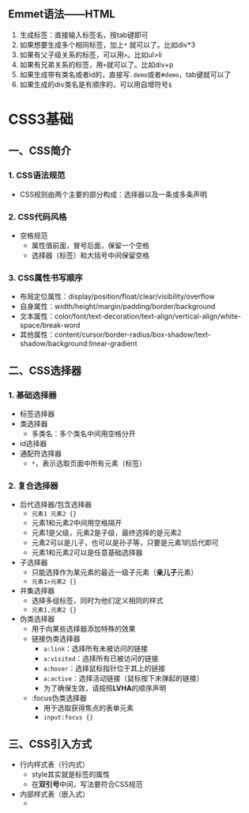 ## Emmet语法——HTML
1. 生成标签：直接输入标签名，按tab键即可
2. 如果想要生成多个相同标签，加上`*` 就可以了。比如div*3
3. 如果有父子级关系的标签，可以用`>`。比如ul>li
4. 如果有兄弟关系的标签，用`+`就可以了。比如div+p
5. 如果生成带有类名或者id的，直接写`.demo`或者`#demo`，tab键就可以了
6. 如果生成的div类名是有顺序的，可以用自增符号`$`

# CSS3基础
## 一、CSS简介
### 1. CSS语法规范
+ CSS规则由两个主要的部分构成：选择器以及一条或多条声明
### 2. CSS代码风格
+ 空格规范
  - 属性值前面，冒号后面，保留一个空格
  - 选择器（标签）和大括号中间保留空格
### 3. CSS属性书写顺序
+ 布局定位属性：display/position/float/clear/visibility/overflow
+ 自身属性：width/height/margin/padding/border/background
+ 文本属性：color/font/text-decoration/text-align/vertical-align/white-space/break-word
+ 其他属性：content/cursor/border-radius/box-shadow/text-shadow/background:linear-gradient

## 二、CSS选择器
### 1. 基础选择器
+ 标签选择器
+ 类选择器
  - 多类名：多个类名中间用空格分开
+ id选择器
+ 通配符选择器
  - `*`，表示选取页面中所有元素（标签）
### 2. 复合选择器
+ 后代选择器/包含选择器
  - `元素1 元素2 {}`
  - 元素1和元素2中间用空格隔开
  - 元素1是父级，元素2是子级，最终选择的是元素2
  - 元素2可以是儿子，也可以是孙子等，只要是元素1的后代即可
  - 元素1和元素2可以是任意基础选择器
+ 子选择器
  - 只能选择作为某元素的最近一级子元素（**亲儿子**元素）
  - `元素1>元素2 {}`
+ 并集选择器
  - 选择多组标签，同时为他们定义相同的样式
  - `元素1,元素2 {}`
+ 伪类选择器
  - 用于向某些选择器添加特殊的效果
  - 链接伪类选择器
    * `a:link`：选择所有未被访问的链接
    * `a:visited`：选择所有已被访问的链接
    * `a:hover`：选择鼠标指针位于其上的链接
    * `a:active`：选择活动链接（鼠标按下未弹起的链接）
    * 为了确保生效，请按照**LVHA**的顺序声明
  - :focus伪类选择器
    * 用于选取获得焦点的表单元素
    * `input:focus {}`
## 三、CSS引入方式
+ 行内样式表（行内式）
  - style其实就是标签的属性
  - 在**双引号**中间，写法要符合CSS规范
+ 内部样式表（嵌入式）
  - <style>标签理论上可以放在HTML文档的任何地方，但一般会放在文档的<head>标签中
+ 外部样式表（链接式）
  - ```<link rel='stylesheet' href=''>```
## 四、字体属性
+ `font-family`：字体系列
+ `font-size`：字体大小
  - 谷歌浏览器默认字体大小为16px
+ `font-weight`：字体粗细
  - 400 = normal
  - 700 = bold
+ `font-style`：文字样式
  - normal
  - italic（斜体）
+ 复合属性
  - ```font: font-style font-weight font-size/line-height font-family;```
  - 不需要设置的属性可以省略（取默认值），但必须保留**font-size**和**font-family**属性，否则font属性将不起作用
## 五、文本属性
+ `color`：文本颜色
  - 开发中最常用的是十六进制
+ `text-align`：对齐文本
  - 用于设置元素内文本内容的**水平**对齐方式
  - left（左对齐）
  - right（右对齐）
  - center（居中对齐）
+ `text-decoration`：装饰文本
  - none
  - underline
  - overline（上划线）
  - line-through（删除线）
+ `text-indent`：文本缩进
  - 用来指定文本的第一行的缩进，通常是将段落的首行缩进
  - 2em => em是一个相对单位，就是当前元素一个文字的大小，如果当前元素没有设置大小，则会按照父元素的一个文字大小
+ `line-height`：行间距（行高）
  - 行间距（行高） = 上间距+文本高度+下间距
  - 单行文字垂直居中：让文字的行高等于盒子的高度
  - 行高小于盒子高度，文字会偏上；行高大于盒子高度，文字会偏下
## 六、元素显示模式
+ 元素显示模式就是元素（标签）以什么方式进行显示
+ HTML元素一般分为块元素和行内元素两类
### 1. 块元素
  + 常见的块元素有\<h1>~\<h6>、\<p>、\<div>、\<ul>、\<ol>、\<li>等
  + 块元素的特点：
    - 自己独占一行
    - 高度、宽度、外边距以及内边距都可以控制
    - 宽度默认是容器（父级宽度）的100%
    - 是一个容器或盒子，里面可以放行内或者块级元素
  + 注意：
    - 文字类的元素内不能使用块级元素
### 2. 行内元素/内联元素
  + 常见的行内元素有\<a>、\<strong>、\<b>、\<em>、\<i>、\<del>、\<s>、\<ins>、\<u>、\<span>等
  + 行内元素的特点：
    - 相邻行内元素在一行上，一行可以显示多个
    - 高、宽直接设置是无效的
    - 默认宽度就是它本身内容的宽度
    - 行内元素只能容纳文本或其他行内元素
  + 注意：
    - 链接里面不能再放链接
    - 特殊情况链接\<a>里面可以放块级元素，但是给\<a>转换一下块级模式最安全
### 3. 行内块元素
  + 在行内元素中有几个特殊的标签\<img>、\<input>、\<td>，它们同时具有块元素和行内元素的特点
  + 行内块元素的特点：
    - 和相邻行内元素（行内块）在一行上，但是它们之间会有空白缝隙。一行可以显示多个
    - 默认宽度就是它本身内容的
    - 高度、行高、外边距以及内边距都可以控制
### 4. 元素显示模式转换
  + 一个模式的元素需要另外一个模式的特性
  + 转换为块元素：`display: block;`
  + 转换为行内元素：`display: inline;`
  + 转换为行内块：`display: inline-block;`
## 七、背景
  + `background-color`：背景颜色
    - transparent（默认）
    - color
  + `background-image`：背景图片
    - 常见于logo或者一些装饰性的小图片或者是超大的背景图片，优点是非常便于控制位置
    - none
    - url()
  + `background-repeat`：背景平铺
    - repeat（默认）
    - no-repeat
    - repeat-x
    - repeat-y
  + `background-position`：背景图片位置
    - `background-positon: x y;`
    - x坐标和y坐标可以使用方位名词或者精确单位
    - 参数是方位名词
      * 如果指定的两个值都是方位名词，则两个值前后顺序无关
      * 如果只指定了一个方位名词，另一个省略，则第二个值默认居中对齐
    - 参数是精确单位
      * 如果只指定一个数值，那该数值一定是x坐标，另一个默认垂直居中
    - 参数是混合单位
  + `background-attachment`：背景图像固定（背景附着）
    - 设置背景图像是否固定或者随着页面的其余部分滚动
    - 后期可以制作视差滚动的效果
    - scroll（默认）
    - fixed
  + 背景属性复合写法
    - `background:`没有特定的书写顺序，一般习惯约定顺序为：**背景颜色 背景图片地址 背景平铺 背景图像滚动 背景图片位置**
  + `background: rgba(0, 0, 0, 0.3);`：背景色半透明
    - 最后一个参数是alpha透明度，取值范围在0~1之间
    - 背景半透明是指盒子背景半透明，盒子里面的内容不受影响
## 八、CSS的三大特性
### 1. 层叠性
  + 相同选择器给设置相同的样式，此时一个样式就会覆盖（层叠）另一个冲突的样式。层叠性主要解决样式冲突的问题
  + 样式冲突，遵循的是就近原则，哪个样式离结构近，就执行哪个样式
  + 样式不冲突，不会层叠
### 2. 继承性
  + 子标签会继承父标签的某些样式（text-, font-, line-这些元素开头的可以继承，以及color属性）
  + 行高的继承性
    - 行高可以跟单位也可以不跟单位
    - 1.5是当前元素文字大小font-size的1.5倍
      * body行高1.5，这样写法最大的优势就是里面子元素可以根据自己文字大小自动调整行高
### 3. 优先级
  + 选择器相同，则执行层叠性
  + 选择器不同，则根据选择器权重执行
    - 继承/\*（0,0,0,0）< 元素选择器（0,0,0,1）< 类/伪类选择器（0,0,1,0）< ID选择器（0,1,0,0）< 行内样式（1,0,0,0）< !important（∞）
      * 权重是由4组数字组成，但是不会有进位
      * 等级判断从左向右，如果某一位数值相同，则判断下一位数值                                                                                                              
      * 继承的权重是0，如果该元素没有直接选中，不管父元素权重多高，子元素得到的的权重都是0
    - 权重叠加
      * 如果是复合选择器，则会有权重叠加，需要计算权重
      * 权重虽然会叠加，但是永远不会有进位                                                                                                              
## 九、盒子模型
  + css盒子模型本质上是一个盒子，封装周围的HTML元素，它包括：边框、外边距、内边距和实际内容
### 1. 边框（border）
  + `border-width`：边框宽度，一般情况下都用px
  + `border-style`：边框样式
    - solid（实线）
    - dashed（虚线）
    - dotted（点线）                                                                                                 
  + `border-color`：边框颜色                                                                                                 
  + 复合写法
     - `border: 1px solid red` 没有顺序                                                                                                    
  + 分开写法
  + 表格的细线边框
    - `border-collapse`：控制浏览器绘制表格边框的方式。它控制相邻单元格的边框
      * collapse（合并相邻的边框）               
  + 边框会额外增加盒子的实际大小                                                                                                  
    - 测量盒子大小的时候，不量边框
    - 如果测量的时候包含了边框，则需要width/height减去边框宽度                                                                                                 
### 2. 内边距（padding）
  + 边框与内容之间的距离                                                                                                  
  + `padding-left/right/top/bottom`                                                                                                  
  + 复合写法 `padding:` 
    - 1个值，代表上下左右的内边距
    - 2个值，代表上下内边距，左右内边距
    - 3个值，代表上内边距，左右内边距，下内边距
    - 4个值，代表上，右，下，左（顺时针）
  + 如果盒子已经有了宽度和高度，此时再指定内边框，会撑大盒子
    - 让width/height减去多出来的内边距大小即可
  + 如果盒子本身没有指定width/height属性，则此时padding不会撑开盒子大小 
### 3. 外边距（margin）
  + 控制盒子和盒子之间的距离                                                                                                  
  + `margin-left/right/top/bottom`                                               
  + 复合写法                                                                                         
  + 外边距可以让**块级**盒子**水平居中**
    - 盒子必须指定了宽度                                                                                                
    - 盒子左右的外边距都设置为auto                                                                                                
    - `margin: 0 auto;`                                                                                                
  + 以上方法是让块级元素水平居中，**行内**元素或者**行内块**元素水平居中给其父元素添加`text-align:center`即可
  + 外边距合并
    - 使用margin定义块元素的垂直外边距时，可能会出现外边距的合并
    - 相邻块元素垂直外边距的合并
      * 当上下相邻的两个块元素（兄弟关系）相遇时，如果上面的元素有下外边距margin-bottom，下面的元素有上外边距margin-top，则他们之间的垂直间距不是两者之和，而是**取两个值中的较大者**
    - 嵌套块元素垂直外边距的塌陷
      * 对于两个嵌套关系（父子关系）的块元素，父元素有上外边距同时子元素也有上外边距，此时**父元素会塌陷较大的外边距值**
      * 解决方案：
        ①可以为父元素定义上边框； ②可以为父元素定义上内边距； ③可以为父元素添加 overflow: hidden； ④浮动、固定、绝对定位的盒子不会有塌陷问题                                                 + 清除内外边距                                         
    - 网页元素很多都带有默认的内外边距，而且不同浏览器默认的也不一致。因此我们在布局前，首先要清除下网页元素的内外边距
      ```
      * {
        padding: 0;
        margin: 0;                                                                                              
      }                                                                                                
      ``` 
    - 行内元素为了照顾兼容性，尽量只设置左右内外边距，不要设置上下内外边距。但是转换为块级和行内块级元素就可以了    
                                                                                                    
 ### 4. 圆角边框
   + `border-radius`：外边框圆角
     - （椭）圆与边框的交集形成圆角效果
     - 参数值可以为数值或百分比的形式
     - 该属性是一个简写属性，可以跟四个值，分别代表左上角、右上角、右下角、左下角（顺时针）
     - 分开写：border-top-left-radius、 border-top-right-radius、 border-bottom-right-radius、 border-bottom-left-radius
 ### 5. 盒子阴影
  + `box-shadow: h-shadow v-shadow blur spread color inset;` 
    - h-shadow：必需。水平阴影的位置。允许负值
    - v-shadow：必需。垂直阴影的位置。允许负值  
    - blur：可选。模糊距离
    - spread：可选。阴影的尺寸
    - color：可选。阴影的颜色
    - inset：可选。将外部阴影改为内部阴影
      * 默认的是外阴影（outset），但是不可以写这个单词，否则导致阴影无效
  + 盒子阴影不占用空间，不会影响其他盒子排列                                                                                              
### 6. 文字阴影
  + `text-shadow: h-shadow v-shadow blur color;`

## 十、浮动
CSS提供了三种传统布局方式：
+ 普通流（标准流/文档流）
  - 标签按照规定好默认方式排列
    * 块级元素会独占一行，从上到下顺序排列
      + 常用元素：div、hr、p、h1~h6、ul、ol、dl、form、table
    * 行内元素会按照顺序，从左到右顺序排列，碰到父元素边缘则自动换行
      + 常见元素：span、a、i、em等                                                                                              
+ 浮动
  - 有很多的布局效果，标准流没有办法完成，此时就可以利用浮动完成布局。因为浮动可以改变元素标签默认的排列方式
  - 最典型的应用：可以让多个块级元素一行内排列显示
  - 多个块级元素纵向排列找标准流，多个块级元素横向排列找浮动                                                                                                  
+ 定位
                                                                                                    
### 1. 什么是浮动
  + float属性用于创建浮动框，将其移动到一边，直到左边缘或右边缘触及包含块或另一个浮动框的边缘
    - none：不浮动（默认值）
    - left：向左浮动
    - right：向右浮动                                                                                                  
### 2. 浮动特性
  + 浮动元素会脱离标准流（脱标）
    - 脱离标准普通流的控制（浮）移动到指定位置（动），（俗称脱标）
    - 浮动的盒子不再保留原先的位置                                                                                                
  + 浮动的元素会一行内显示并且元素顶部对齐
    - 如果父级宽度装不下这些浮动的盒子，多出的盒子会另起一行对齐                                                                                                
  + 浮动的元素会具有行内块元素的特性                                                                                                  
    - 任何元素都可以浮动。不管原先是什么模式的元素，添加浮动之后具有行内块元素相似的特性
      * 如果行内元素有了浮动，则不需要转换为块级/行内块元素就可以直接给高度和宽度
      * 如果块级元素没有设置宽度，默认宽度和父级一样宽，但是添加浮动后，它的大小根据内容来决定                                                                                          
### 3. 浮动元素经常和标准流父级搭配使用
  + 为了约束浮动元素位置，我们网页布局一般采取的策略是：先用标准流的父元素排列上下位置，之后内部子元素采取浮动排列左右位置
  + 先设置盒子大小，之后再设置盒子的位置                                                                                                  
  + 浮动的盒子只会影响浮动盒子后面的标准流，不会影响前面的标准流
  + 一浮全浮                                                                                                  
### 4. 清除浮动
  + 由于父级盒子很多情况下，不方便给高度，但是子盒子浮动又不占有位置，最后父级盒子高度为0时，就会影响下面的标准流盒子
  + 清除浮动的本质是清除浮动元素造成的影响
    - 如果父盒子本身有高度，则不需要清除浮动                                                                                                
    - 清除浮动之后，父级就会根据浮动的子盒子自动检测高度。父级有了高度，就不会影响下面的标准流了 
  + `clear:`
    - left：不允许左侧有浮动元素（清除左侧浮动的影响）
    - right：不允许右侧有浮动元素（清除右侧浮动的影响）   
    - both：同时清除左右两侧浮动的影响
  + 清除浮动的策略是：闭合浮动。只让浮动在父盒子内部影响，不影响父盒子外面的其他盒子
  + 清除浮动方法：
    - 额外标签法/隔墙法
      * 在浮动元素末尾添加一个空的标签，例如 <div style=" clear: both "></div> 或者 <br/>
      * 新的空标签必须是块级元素
    - 父级添加overflow方法
      * `overflow: hidden/auto/scroll;`
    - 父级添加:after伪元素
      ```
      .clearfix:after {
        content: '';
        display: block;
        height: 0;
        clear: both;
        visibility: hidden;
      }
      .clearfix {
        /* IE6、7专有 */
        *zoom: 1;    
      }
      ```
    - 父级添加双伪元素                                                                                                
      ```
      .clearfix:before,.clearfix:after {
        content: '';
        display: table;
      }
      .clearfix:after {
        clear: both;
      }
      .clearfix {
        *zoom: 1;    
      }
      ```                                                                                                   
### 5. 案例
  + 导航栏
    - 用li包含链接（li+a）的做法
      * 让导航栏一行显示，给li加浮动，因为li是块级元素，需要一行显示
      * 导航栏可以不给宽度，将来可以继续添加剩余文字
      * 因为导航栏里面文字不一样多，所以最好给链接a左右padding撑开盒子，而不是指定宽度

## 十一、定位
### 1. 为什么需要定位
  + 定位则是可以让盒子自由地在某个盒子内移动位置或者固定在屏幕中某个位置，并且可以压住其他盒子
### 2. 定位组成
  + 定位 = 定位模式 + 边偏移
    - 定位模式用于指定一个元素在文档中的定位方式
    - 边偏移决定了该元素的最终位置
  + 定位模式
    - `position`
      * static（静态定位）
      * relative（相对定位）
      * absolute（绝对定位）
      * fixed（固定定位）
  + 边偏移
    - 定位的盒子移动到最终位置
      * top（顶端偏移量，定义元素相对于其父元素上边线的距离）
      * bottom（底部偏移量，定义元素相对于其父元素下边线的距离）
      * left（左侧偏移量，定义元素相对于其父元素左边线的距离）
      * right（右侧偏移量，定义元素相对于其父元素右边线的距离）
    - 如果一个盒子既有left属性也有right属性，则默认会执行left属性；同理 top bottom 会执行top
### 3. 静态定位 static
  + 默认定位方式，无定位的意思
  + 静态定位按照标准流特性摆放位置，它没有边偏移
### 4. 相对定位 relative
  + 相对定位是元素在移动位置的时候，是相对于它原来的位置来说的
  + 相对定位的特点：
    - 它是相对于自己原来的位置来移动的（移动位置的时候参照点是自己原来的位置）
    - 原来在标准流的位置继续占有，后面的盒子仍然以标准流的方式对待它（不脱标，继续保留原来位置）
  + 相对定位的典型应用是来限制绝对定位的
### 5. 绝对定位 absolute
  + 绝对定位是元素在移动位置的时候，是相对于它祖先元素来说的
  + 绝对定位的特点：
    - 如果没有祖先元素或者祖先元素没有定位（标准流/浮动），则以浏览器为准定位
    - 如果祖先元素有定位（相对、绝对、固定定位），则以最近一级的有定位祖先元素为参考点移动位置
    - 绝对定位不再占有原先的位置（脱标）
### 6. 子绝父相
  + 子级使用绝对定位，父级则需要用相对定位
    - 子级绝对定位，不会占有位置，可以放到父盒子里面的任何一个地方，不会影响其他的兄弟盒子
    - 父盒子需要加定位限制子盒子在父盒子内显示
    - 父盒子布局时，需要占有位置，因此父亲只能是相对定位
### 7. 固定定位 fixed
  + 固定定位是元素固定于浏览器可视区的位置。主要使用场景：可以在浏览器页面滚动时元素的位置不会改变
  + 固定定位的特点：
    - 以浏览器的可视窗口为参照点移动元素
      * 跟父元素没有任何关系
      * 不随滚动条滚动
    - 固定定位不再占有原先的位置（脱标）
  + 小技巧：固定在版心右侧位置
    - 让固定定位的盒子left: 50%，走到浏览器可视区（也可以看做版心）的一半位置
    - 让固定定位的盒子margin-left: 版心宽度的一半距离，多走版心宽度的一半位置
### 8. 粘性定位 sticky
  + 粘性定位可以被认为是相对定位和固定定位的混合
  + 粘性定位的特点：
    - 以浏览器的可视窗口为参照点移动元素
    - 粘性定位占有原先的位置
    - 必须添加top、left、right、bottom其中一个才有效
### 9. 定位叠放次序 z-index
  + 在使用定位布局时，可能会出现盒子重叠的情况。此时，可以使用z-index来控制盒子的前后次序（z轴）
  + 数值可以是正整数、负整数或0，默认是auto，数值越大，盒子越靠上
  + 如果属性值相同，则按照书写顺序，后来居上
  + 数字后面不能加单位
  + 只有定位的盒子才有z-index属性
### 10. 定位的拓展
#### 绝对定位的盒子居中
  + 加了绝对定位的盒子不能通过 margin:0 auto 水平居中，但是可以通过以下计算方法实现水平和垂直居中
  + left: 50%，让盒子的左侧移动到父级元素的水平中心位置
  + margin-left: 让盒子向左移动自身宽度的一半
#### 定位特殊特性
  + 绝对定位和固定定位也和浮动类似
    - 行内元素添加绝对或者固定定位，可以直接设置高度和宽度
    - 块级元素添加绝对或者固定定位，如果不给宽度或者高度，默认大小是内容的大小
#### 脱标的盒子不会触发外边距塌陷
  + 浮动元素、绝对定位（固定定位）元素的都不会触发外边距合并的问题
#### 绝对定位（固定定位）会完全压住盒子
  + 浮动元素不同，只会压住它下面标准流的盒子，但是不会压住下面标准流盒子里面的文字（图片）
    - 浮动产生的目的最初是为了做文字环绕效果的。文字会围绕浮动元素
  + 但是绝对定位（固定定位）会压住下面标准流所有的内容 
### 11. 网页布局总结
  + 标准流
    - 可以让盒子上下排列或者左右排列，垂直的块级盒子显示就用标准流布局
  + 浮动
    - 可以让多个块级元素一行显示或者左右对齐盒子，多个块级盒子水平显示就用浮动布局
  + 定位
    - 定位最大的特点是有层叠的概念，就是可以让多个盒子前后叠压来显示。如果元素自由在某个盒子内移动就用定位布局
  
## 十二、元素的显示与隐藏
  + `display`
    - none（隐藏对象）
      * 隐藏元素后，不再占有原来的位置
    - block（除了转换为块级元素之外，同时还有显示元素的意思）
  + `visibility`
    - visible（可视）
    - hidden（隐藏）
      * 隐藏元素后，继续占有原来的位置
  + `overflow` 溢出
    - visible
    - hidden
    - auto（溢出的部分显示滚动条，不溢出不显示）
    - scroll（溢出的部分显示滚动条，不溢出也显示）
## 十三、精灵图
  + 一个网页中往往会应用很多小的背景图像作为修饰，为了有效地减少服务器接收和发送请求的次数，提高页面的加载速度，出现了CSS精灵技术
  + 核心技术：将网页中的一些小背景图像整合到一张大图中，这样服务器只需要一次请求就可以了
### 1. 精灵图的使用
  + 精灵技术主要针对于背景图片使用，就是把多个小背景图片整合到一张大图片中
  + 这个大图片也称为sprites精灵图或者雪碧图
  + 移动背景图片位置，此时可以使用`background-position`
  + 移动的距离就是这个目标图片的x和y坐标，注意网页中的坐标有所不同
  + 因为一般情况下都是往上往左移动，所以数值是**负值**
  + 使用精灵图的时候需要精确测量，每个小背景图片的大小和位置
## 十四、字体图标 iconfont
  + 使用场景：主要用于显示网页中通用的、常用的一些小图标
  + 展示的是图标，本质属于字体
  + 优点：
    - 轻量级
    - 灵活性
    - 兼容性
### 1. 字体图标的下载
  + [icomoon字库](http://icomoon.io)
  + [阿里iconfont字库](http://www.iconfont.cn/)
### 2. 字体图标的引入
  + 把下载包里面的fonts文件夹放入页面根目录下
  + 在CSS样式中全局声明字体 ```@font-face {}```
  + html标签内添加小图标
    ```
    span {
      font-family: '';
      font-size: ;
      color: ;
    }
    ```
### 3. 字体图标的追加
  + 把压缩包里面的selection.json重新上传，然后选中自己想要的新图标，重新下载压缩包，并替换原来的文件即可
## 十五、CSS三角
  ```
    width: 0;
    height: 0;
    /* 兼容性
    line-height: 0;
    font-size: 0;
    */
    border: 50px solid transparent;
    border-left-color: pink;
  ```
## 十六、用户界面样式
### 1. 鼠标样式 
  + `cursor`
    - default（小白，默认）
    - pointer（小手）
    - move（移动）
    - text（文本）
    - not-allowed（禁止）
### 2. 表单轮廓线
  + `outline`
    - 0/none（去掉默认的蓝色边框）
### 3. 拖拽文本域 
  + `resize`
    - none（防止拖拽文本域）
## 十七、vertical-align
  + 经常用于设置图片或者表单（行内块元素）和文字垂直对齐
  + 用于设置一个元素的垂直对齐方式，但是它只针对于行内元素或者行内块元素有效
  + `vertical-align`
    - baseline（默认，元素放置在父元素的基线上）
    - top（把元素的顶端与行中最高元素的顶端对齐）
    - middle（把此元素放置在父元素的中部）
    - bottom（把元素的顶端与行中最低的元素的顶端对齐）
  + 解决图片底部默认空白缝隙问题
    - 图片底测会有一个空白缝隙，原因是行内块元素会和文字的基线对齐
    - 给图片添加`vertical-align: middle/top/bottom;`等
    - 把图片转换为块级元素`display: block;`
## 十八、文字溢出省略号显示
### 1. 单行文本溢出显示省略号
    ```
    /* 先强制一行内显示文本 */
    white-space: nowrap;  // 默认normal自动换行
  
    /* 超出的部分隐藏 */
    overflow: hidden;
  
    /* 文字用省略号替代超出的部分 */
    text-overflow: ellipsis;
    ```
### 2. 多行文本溢出显示省略号
  + 有较大兼容性问题，适合于webkit浏览器或移动端（移动端大部分是webkit内核）
    ```
    overflow: hidden;
    text-overflow: ellipsis;
    display: -webkit-box;
    -webkit-line-clamp: 2;
    -webkit-box-orient: vertical;
    ``` 
## 十九、常见布局技巧
### 1. margin负值的运用
  + 让每个盒子margin往左侧移动-px正好压住相邻盒子边框
  + 鼠标经过某个盒子的时候，提高当前盒子的层级即可
    - 如果没有定位，则加相对定位（保留位置）
    - 如果有定位，则加z-index
### 2. 文字围绕浮动元素
### 3. 行内块的巧妙运用
### 4. css三角强化
  ```
  width: 0;
  height: 0;
  border-top: 100px solid transparent;
  border-right: 50px solid black;
  border-bottom: 0;
  border-left: 0;
  ```
  ```
  width: 0;
  height: 0;
  border-color: transparent red transparent transparent;
  border-style: solid;
  border-width: 22px 8px 0 0;
  ```
# HTML5和CSS3提高
## 一、HTML5的新特性
### 1. 新增的语义化标签
  + `<header>`：头部标签
  + `<nav>`：导航标签
  + `<article>`：内容标签
  + `<section>`：定义文档某个区域
  + `<aside>`：侧边栏标签
  + `<footer>`：尾部标签
  + 注意：
    - 这种语义化标签主要是针对搜索引擎的
    - 这些新标签页面中可以使用多次
    - 在IE9中，需要把这些元素转换为块级元素
    - 其实，我们移动端更喜欢使用这些标签
### 2. 新增的多媒体标签
  + `<audio>`：音频
    - `<audio src="" controls="controls"></audio>`
      * autoplay（谷歌把音频和视频自动播放禁止了）
      * controls
      * loop
      * src
  + `<video>`：视频
    - `video src="" controls="controls"`</video>`
      * autoplay（视频就绪自动播放）（谷歌浏览器需要添加muted来解决自动播放问题）
      * controls（向用户显示播放控件）
      * width（设置播放器宽度）
      * height（设置播放器高度）
      * loop（循环播放）
      * preload（是否预加载视频）（如果有了autoplay，就忽略该属性）
        * auto（预先加载）
        * none
      * src（视频url地址）
      * poster（加载等待的画面图片）
      * muted（静音播放）
### 3. 新增input表单
  + type
    - email/url/date/time/month/week/number/tel/search/color
    - 验证的时候必须添加form表单域
    - 当点击提交按钮时就可以验证表单了
  + 属性
    - required（内容不能为空，必填）
    - placeholder（提示信息）
      * `input::placeholder { color:pink; }`
    - autofocus（自动聚焦，页面加载完成自动聚焦到指定表单）
    - autocomplete（当用户在字段开始键入时，浏览器基于之前键入过的值，应该显示出在字段中填写的选项，需要放在表单内，同时加上name属性，同时成功提交）
      * off
      * on（默认）
    - multiple（可以多选文件提交）
## 二、CSS3的新特性
  + 新增的CSS3特性有兼容性问题，ie9+才支持
  + 移动端支持优于PC端
### 1. 新增选择器
  + 属性选择器
    - 根据元素特定属性来选择元素
      * E[att] 选择具有att属性的E元素
      * E[att="val"]  选择具有att属性且属性值等于val的E元素
      * E[att^="val"]  匹配具有att属性且值以val开头的E元素
      * E[att$="val"]  匹配具有att属性且值以val结尾的E元素
      * E[att*="val"]  匹配具有att属性且值中含有val的E元素
  + 结构伪类选择器
    - 根据文档结构来选择元素，常用于根据父级选择器里面的子元素
      * E:first-child 匹配父元素中的第一个子元素E
      * E:last-child 匹配父元素中的最后一个元素E
      * E:nth-child(n) 匹配父元素中的第n个子元素E
        * n可以是数字、关键字和公式
        * n如果是数字，就是选择第n个子元素，里面数字从1开始
        * n可以是关键字：even偶数，odd奇数
        * n可以是公式（如果n是公式，则从0开始计算，但是第0个元素或者超出了元素的个数会被忽略）
          * nth-child(n) 从0开始，每次加1往后面计算（括号里面必须是n，不能是其他的字母） = 选择了所有的孩子
          * 公式|取值
            -|-
            2n|偶数
            2n+1|奇数
            5n|5 10 15...
            n+5|从第5个开始（包含第五个）到最后
            -n+5|前5个（包含第五个）
      * E:first-of-type 指定类型E的第一个
      * E:last-of-type 指定类型E的最后一个
      * E:nth-of-type(n) 指定类型E的最后一个
    - 区别
      * nth-child对父元素里面所有孩子排序选择（序号是固定的），先找到第n个孩子，然后看看是否和E匹配
      * nth-of-type对父元素里面指定子元素进行排序选择。先去匹配E，然后再根据E找第n个孩子
      ```html
      <section>
        <p>光头强</p>
        <div>熊大</div>
        <div>熊二</div>
      </section>
      ```
      ```css
      // nth-child 会把所有的盒子都排列序号
      // 执行的时候首先看 :nth-child(1)，之后回去看前面div
      section div:nth-child(1) {
        background-color: red;  //无选出
      }

      // nth-of-type 会把指定元素的盒子都排列序号
      // 执行的时候首先看div指定的元素，之后回去看 :nth-of-type(1) 第几个孩子    
      section div:nth-of-type(1) {
        background-color: red;  //选出了熊大
      }
      ```
  + 伪元素选择器
    - 可以帮助我们利用CSS创建新标签元素，而不需要html标签，从而简化html结构
      * ::before 在元素内部的前面插入内容
      * ::after 在元素内部的后面插入内容
    - before和after创建一个元素，但是属于行内元素
    - 新创建的这个元素在文档树中是找不到的，所以我们称为伪元素
    - before和after必须有content属性
  + 伪元素选择器和标签选择器一样，权重为1（记得总权重还要加上前面的E）
  + 类选择器、属性选择器、伪类选择器，权重为10（记得总权重还要加上前面的E）
### 2. CSS3盒子模型
  + CSS3中可以通过`box-sizing`来指定盒子模型，有2个值：即可指定为content-box、border-box，这样我们计算盒子大小的方式就发生了改变
    - content-box 
      * 盒子大小为width+padding+border（以前默认的）
    - border-box
      * 盒子大小为width
      * 如果盒子模型我们改为了box-sizing:border-box，那padding和border就不会撑大盒子了（前提padding和border不会超过width宽度）
      * 此时如果想设置垂直居中对齐，则line-height的值需要减去上下的border和padding
### 3. CSS3其他特性
  + `filter`：滤镜
    - 将模糊或颜色偏移等图形效果应用于元素
    - `filter: 函数();`
      * filter: blur(5px); blur模糊处理，数值越大越模糊 
  + `calc()`
    - 此CSS函数让你在声明CSS属性值时执行一些计算
    - ```width: calc(100%-80px);``` 子盒子宽度永远比父盒子小80px
      * 括号里面可以使用 + - * / 来进行计算
  + 过渡
    - 在不使用Flash动画或JavaScript的情况下，当元素从一种样式变换为另一种样式时为元素添加效果
    - 过渡动画：是从一个状态渐渐地过渡到另外一个状态
    - 经常和:hover一起搭配使用
    - ```transition: 要过渡的属性 花费时间 运动曲线 何时开始;``` 
      * 属性：想要变化的css属性；如果想要所有的属性都变化过渡，写一个all就可以
      * 花费时间：单位是秒（必须写单位）
      * 运动曲线：默认是ease（可以省略）
        * linear（匀速）
        * ease（逐渐慢下来）
        * ease-in（加速）
        * ease-out（减速）
        * ease-in-out（先加速后减速）
      * 何时开始：单位是秒（必须写单位），可以设置延迟触发时间，默认是0s（可以省略）
      * 如果想写多个属性值，利用逗号进行分割
    - 谁做过渡给谁加
      ```
      div {
        width: 200px;
        height: 100px;
        background-color: pink;
        // transition: width .5s, height .5s;
        transition: all 0.5s;
      }
      div:hover {
        width: 400px;
        height: 200px;
      }
      ```
